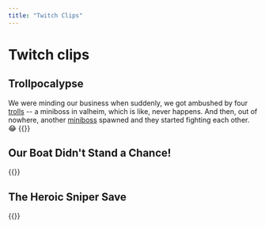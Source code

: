 ```yaml
---
title: "Twitch Clips"
---
```

# Twitch clips 

## Trollpocalypse
We were minding our business when suddenly, we got ambushed by four [trolls](https://valheim.fandom.com/wiki/Troll) -- a miniboss in valheim, which is like, never happens. 
And then, out of nowhere, another [miniboss](https://valheim.fandom.com/wiki/Abomination) spawned and they started fighting each other. 😂
{{<twitch video="1698531849">}}

## Our Boat Didn't Stand a Chance!
{{<twitch video="1000557240">}}

## The Heroic Sniper Save
{{<twitch video="1186907962">}}

